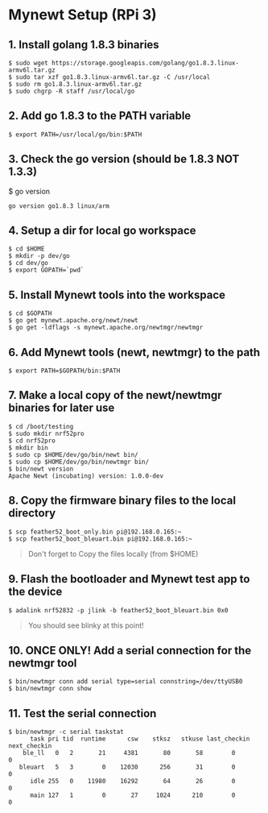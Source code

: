 # Mynewt Setup (RPi 3)

## 1. Install golang 1.8.3 binaries
```
$ sudo wget https://storage.googleapis.com/golang/go1.8.3.linux-armv6l.tar.gz
$ sudo tar xzf go1.8.3.linux-armv6l.tar.gz -C /usr/local
$ sudo rm go1.8.3.linux-armv6l.tar.gz
$ sudo chgrp -R staff /usr/local/go
```

## 2. Add go 1.8.3 to the PATH variable
```
$ export PATH=/usr/local/go/bin:$PATH
```

## 3. Check the go version (should be 1.8.3 NOT 1.3.3)
$ go version
```
go version go1.8.3 linux/arm
```

## 4. Setup a dir for local go workspace
```
$ cd $HOME
$ mkdir -p dev/go
$ cd dev/go
$ export GOPATH=`pwd`
```

## 5. Install Mynewt tools into the workspace
```
$ cd $GOPATH
$ go get mynewt.apache.org/newt/newt
$ go get -ldflags -s mynewt.apache.org/newtmgr/newtmgr
```

## 6. Add Mynewt tools (newt, newtmgr) to the path
```
$ export PATH=$GOPATH/bin:$PATH
```

## 7. Make a local copy of the newt/newtmgr binaries for later use
```
$ cd /boot/testing
$ sudo mkdir nrf52pro
$ cd nrf52pro
$ mkdir bin
$ sudo cp $HOME/dev/go/bin/newt bin/
$ sudo cp $HOME/dev/go/bin/newtmgr bin/
$ bin/newt version
Apache Newt (incubating) version: 1.0.0-dev
```

## 8. Copy the firmware binary files to the local directory
```
$ scp feather52_boot_only.bin pi@192.168.0.165:~
$ scp feather52_boot_bleuart.bin pi@192.168.0.165:~
```
> Don't forget to Copy the files locally (from $HOME)

## 9. Flash the bootloader and Mynewt test app to the device
```
$ adalink nrf52832 -p jlink -b feather52_boot_bleuart.bin 0x0
```
> You should see blinky at this point!

## 10. ONCE ONLY! Add a serial connection for the newtmgr tool
```
$ bin/newtmgr conn add serial type=serial connstring=/dev/ttyUSB0
$ bin/newtmgr conn show
```

## 11. Test the serial connection
```
$ bin/newtmgr -c serial taskstat
      task pri tid  runtime      csw    stksz   stkuse last_checkin next_checkin
    ble_ll   0   2       21     4381       80       58        0        0
   bleuart   5   3        0    12030      256       31        0        0
      idle 255   0    11980    16292       64       26        0        0
      main 127   1        0       27     1024      210        0        0
```

